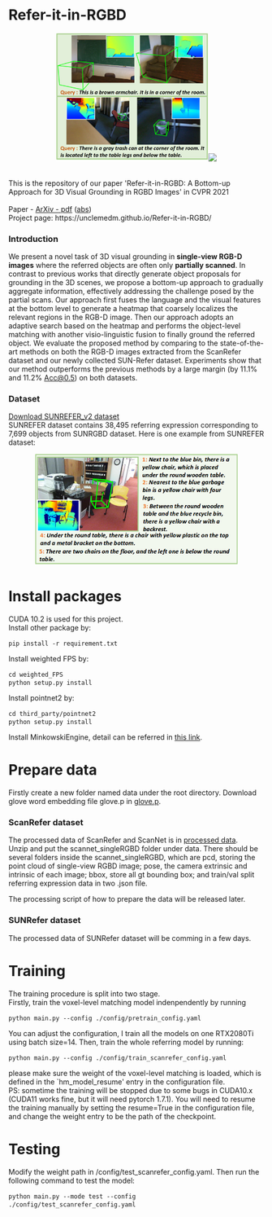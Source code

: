 # Refer-it-in-RGBD
<p align="center"><img src="docs/teaser.png" width="300px"/><img src="docs/projectpage.gif" width="330px"></p></br>
This is the repository of our paper 'Refer-it-in-RGBD: A Bottom-up Approach for 3D Visual Grounding in RGBD Images' in CVPR 2021</br>
<br>
Paper - <a href="https://arxiv.org/pdf/2103.07894" target="__blank">ArXiv - pdf</a> (<a href="https://arxiv.org/abs/2103.07894" target="__blank">abs</a>) 
<br>
Project page: https://unclemedm.github.io/Refer-it-in-RGBD/ <br>

### Introduction
We present a novel task of 3D visual grounding in <b>single-view RGB-D images</b> where the referred objects are often only <b>partially scanned</b>. 
In contrast to previous works that directly generate object proposals for grounding in the 3D scenes, we propose a bottom-up approach to gradually aggregate information, effectively addressing the challenge posed by the partial scans. 
Our approach first fuses the language and the visual features at the bottom level to generate a heatmap that coarsely localizes the relevant regions in the RGB-D image. Then our approach adopts an adaptive search based on the heatmap and performs the object-level matching with another visio-linguistic fusion to finally ground the referred object. 
We evaluate the proposed method by comparing to the state-of-the-art methods on both the RGB-D images extracted from the ScanRefer dataset and our newly collected SUN-Refer dataset. Experiments show that our method outperforms the previous methods by a large margin (by 11.1% and 11.2%  Acc@0.5) on both datasets.

### Dataset
<a href="https://unclemedm.github.io/Refer-it-in-RGBD/SUNREFER_v2.json">Download SUNREFER_v2 dataset</a><br>
SUNREFER dataset contains 38,495 referring expression corresponding to 7,699 objects from SUNRGBD dataset. Here is one example from SUNREFER dataset:
<p align="center"><img src="docs/dataset_example.png" width="400px"/></p>

# Install packages
CUDA 10.2 is used for this project. <br>
Install other package by:
```angular2
pip install -r requirement.txt
```
Install weighted FPS by:
```angular2
cd weighted_FPS
python setup.py install
```
Install pointnet2 by:
```angular2
cd third_party/pointnet2
python setup.py install
```
Install MinkowskiEngine, detail can be referred in <a href="https://github.com/NVIDIA/MinkowskiEngine" target="__blank">this link</a>.

# Prepare data
Firstly create a new folder named data under the root directory. Download glove word embedding file glove.p in <a href='http://kaldir.vc.in.tum.de/glove.p' target='__bland'> glove.p</a>.
### ScanRefer dataset
The processed data of ScanRefer and ScanNet is in <a href="https://cuhko365-my.sharepoint.com/:f:/g/personal/115010192_link_cuhk_edu_cn/EpdaZpFCBNBKsV2LxMhf7ckBQiMSv5g6_dBb0bAV2kYRhQ?e=6fP2ri" target="__blank"> processed data</a>.
<br>
 Unzip and put the scannet_singleRGBD folder under data. There should be several folders inside the scannet_singleRGBD,
 which are pcd, storing the point cloud of single-view RGBD image; pose, the camera extrinsic and intrinsic of each image; bbox, store all gt bounding box; and train/val split referring expression data in two .json file.
 

The processing script of how to prepare the data will be released later.

### SUNRefer dataset
The processed data of SUNRefer dataset will be comming in a few days.

# Training
The training procedure is split into two stage.<br>
Firstly, train the voxel-level matching model indenpendently by running
```angular2
python main.py --config ./config/pretrain_config.yaml
```
You can adjust the configuration, I train all the models on one RTX2080Ti using batch size=14.
Then, train the whole referring model by running:
```angular2
python main.py --config ./config/train_scanrefer_config.yaml
```
please make sure the weight of the voxel-level matching is loaded, which is defined in the
`hm_model_resume' entry in the configuration file.
<br>PS: sometime the training will be stopped due to some bugs in CUDA10.x (CUDA11 works fine, but it will need pytorch 1.7.1). You will need to resume the training manually
by setting the resume=True in the configuration file, and change the weight entry to be the path of the checkpoint.
# Testing
Modify the weight path in /config/test_scanrefer_config.yaml. Then run the following command to test the model:
```angular2
python main.py --mode test --config ./config/test_scanrefer_config.yaml
```
